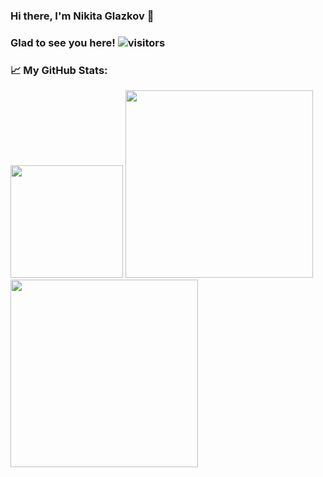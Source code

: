 ### Hi there, I'm Nikita Glazkov 👋

### Glad to see you here!  ![visitors](https://visitor-badge.glitch.me/badge?page_id=Glazkoff.Glazkoff)

### 📈 My GitHub Stats:
<img height="180em" src="https://github-readme-stats.vercel.app/api?username=Glazkoff&show_icons=true&hide_border=true&&count_private=true&include_all_commits=true" />
<img height="300em" src="https://github-readme-stats.vercel.app/api/top-langs/?username=Glazkoff&show_icons=true&hide_border=true&&count_private=true&include_all_commits=true" />
<img height="300em" src="https://github-readme-stats.vercel.app/api/wakatime?username=Glazkoff&layout=compact" />

<!--
**Glazkoff/Glazkoff** is a ✨ _special_ ✨ repository because its `README.md` (this file) appears on your GitHub profile.

Here are some ideas to get you started:

- 🔭 I’m currently working on ...
- 🌱 I’m currently learning ...
- 👯 I’m looking to collaborate on ...
- 🤔 I’m looking for help with ...
- 💬 Ask me about ...
- 📫 How to reach me: ...
- 😄 Pronouns: ...
- ⚡ Fun fact: ...
-->
